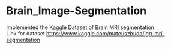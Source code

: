 # Brain_Image-Segmentation
Implemented the Kaggle Dataset of Brain MRI segmentation <br>
Link for dataset https://www.kaggle.com/mateuszbuda/lgg-mri-segmentation
